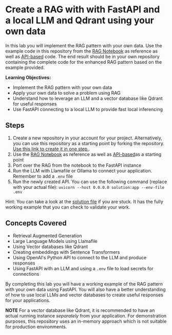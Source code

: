 # Create a RAG with with FastAPI and a local LLM and Qdrant using your own data

In this lab you will implement the RAG pattern with your own data. Use the example code in this repository from the [RAG Notebook](./examples/2-rag/rag.ipynb) as reference as well as [API-based](./examples/3-api/chat.py) code. The end result should be in your own repository containing the complete code for the enhanced RAG pattern based on the example provided.

**Learning Objectives:**

* Implement the RAG pattern with your own data
* Apply your own data to solve a problem using RAG
* Understand how to leverage an LLM and a vector database like Qdrant for useful responses
* Use FastAPI connecting to a local LLM to provide fast local inferencing

## Steps

1. Create a new repository in your account for your project. Alternatively, you can use this repository as a starting point by forking the repository. [Use this link to create it in one step.](https://github.com/alfredodeza/chat-with-local-llms/generate).
2. Use the [RAG Notebook](./examples/2-rag/rag.ipynb) as reference as well as [API-based](./examples/3-api/chat.py)as a starting point
3. Port over the RAG from the notebook to the FastAPI instance
4. Run the LLM with Llamafile or Ollama to connect your application. Remember
   to add a `.env` file
5. Run the newly created API. You can use the following command (replace with
   your actual file): `uvicorn --host 0.0.0.0 solution:app --env-file .env`

Hint: You can take a look at the [solution file](./examples/3-api/solution.py)
if you are stuck. It has the fully working example that you can check to
validate your work.

## Concepts Covered

* Retrieval Augmented Generation
* Large Language Models using Llamafile
* Using Vector databases like Qdrant
* Creating embeddings with Sentence Transformers
* Using OpenAI's Python API to connect to the LLM and produce responses
* Using FastAPI with an LLM and using a `.env` file to load secrets for
  connections

By completing this lab you will have a working example of the RAG pattern with your own data using FastAPI. You will also have a better understanding of how to use local LLMs and vector databases to create useful responses for your applications.

**NOTE** For a vector database like Qdrant, it is recommended to have an actual
running instance _separately_ from your application. For demonstration
purposes, this repository uses an in-memory approach which is not suitable for
production environments.
